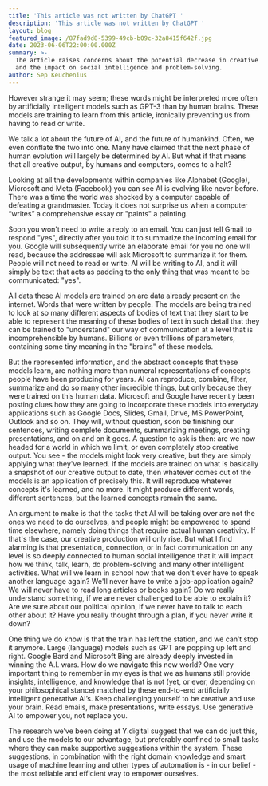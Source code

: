 ```yaml
---
title: 'This article was not written by ChatGPT '
description: 'This article was not written by ChatGPT '
layout: blog
featured_image: /87fad9d8-5399-49cb-b09c-32a8415f642f.jpg
date: 2023-06-06T22:00:00.000Z
summary: >-
  The article raises concerns about the potential decrease in creative output
  and the impact on social intelligence and problem-solving. 
author: Sep Keuchenius
---
```


However strange it may seem; these words might be interpreted more often by artificially intelligent models such as GPT-3 than by human brains. These models are training to learn from this article, ironically preventing us from having to read or write.

We talk a lot about the future of AI, and the future of humankind. Often, we even conflate the two into one. Many have claimed that the next phase of human evolution will largely be determined by AI. But what if that means that all creative output, by humans and computers, comes to a halt?

Looking at all the developments within companies like Alphabet (Google), Microsoft and Meta (Facebook) you can see AI is evolving like never before. There was a time the world was shocked by a computer capable of defeating a grandmaster. Today it does not surprise us when a computer “writes” a comprehensive essay or "paints" a painting.

Soon you won't need to write a reply to an email. You can just tell Gmail to respond "yes", directly after you told it to summarize the incoming email for you. Google will subsequently write an elaborate email for you no one will read, because the addressee will ask Microsoft to summarize it for them. People will not need to read or write. AI will be writing to AI, and it will simply be text that acts as padding to the only thing that was meant to be communicated: "yes".

All data these AI models are trained on are data already present on the internet. Words that were written by people. The models are being trained to look at so many different aspects of bodies of text that they start to be able to represent the meaning of these bodies of text in such detail that they can be trained to "understand" our way of communication at a level that is incomprehensible by humans. Billions or even trillions of parameters, containing some tiny meaning in the "brains" of these models.

But the represented information, and the abstract concepts that these models learn, are nothing more than numeral representations of concepts people have been producing for years. AI can reproduce, combine, filter, summarize and do so many other incredible things, but only because they were trained on this human data.
Microsoft and Google have recently been posting clues how they are going to incorporate these models into everyday applications such as Google Docs, Slides, Gmail, Drive, MS PowerPoint, Outlook and so on. They will, without question, soon be finishing our sentences, writing complete documents, summarizing meetings, creating presentations, and on and on it goes. A question to ask is then: are we now headed for a world in which we limit, or even completely stop creative output. You see - the models might look very creative, but they are simply applying what they've learned. If the models are trained on what is basically a snapshot of our creative output to date, then whatever comes out of the models is an application of precisely this. It will reproduce whatever concepts it's learned, and no more. It might produce different words, different sentences, but the learned concepts remain the same.

An argument to make is that the tasks that AI will be taking over are not the ones we need to do ourselves, and people might be empowered to spend time elsewhere, namely doing things that require actual human creativity. If that's the case, our creative production will only rise. But what I find alarming is that presentation, connection, or in fact communication on any level is so deeply connected to human social intelligence that it will impact how we think, talk, learn, do problem-solving and many other intelligent activities. What will we learn in school now that we don't ever have to speak another language again? We'll never have to write a job-application again? We will never have to read long articles or books again? Do we really understand something, if we are never challenged to be able to explain it? Are we sure about our political opinion, if we never have to talk to each other about it? Have you really thought through a plan, if you never write it down?

One thing we do know is that the train has left the station, and we can’t stop it anymore. Large (language) models such as GPT are popping up left and right. Google Bard and Microsoft Bing are already deeply invested in winning the A.I. wars. How do we navigate this new world? One very important thing to remember in my eyes is that we as humans still provide insights, intelligence, and knowledge that is not (yet, or ever, depending on your philosophical stance) matched by these end-to-end artificially intelligent generative AI’s. Keep challenging yourself to be creative and use your brain. Read emails, make presentations, write essays. Use generative AI to empower you, not replace you.

The research we’ve been doing at Y.digital suggest that we can do just this, and use the models to our advantage, but preferably confined to small tasks where they can make supportive suggestions within the system. These suggestions, in combination with the right domain knowledge and smart usage of machine learning and other types of automation is - in our belief - the most reliable and efficient way to empower ourselves.
